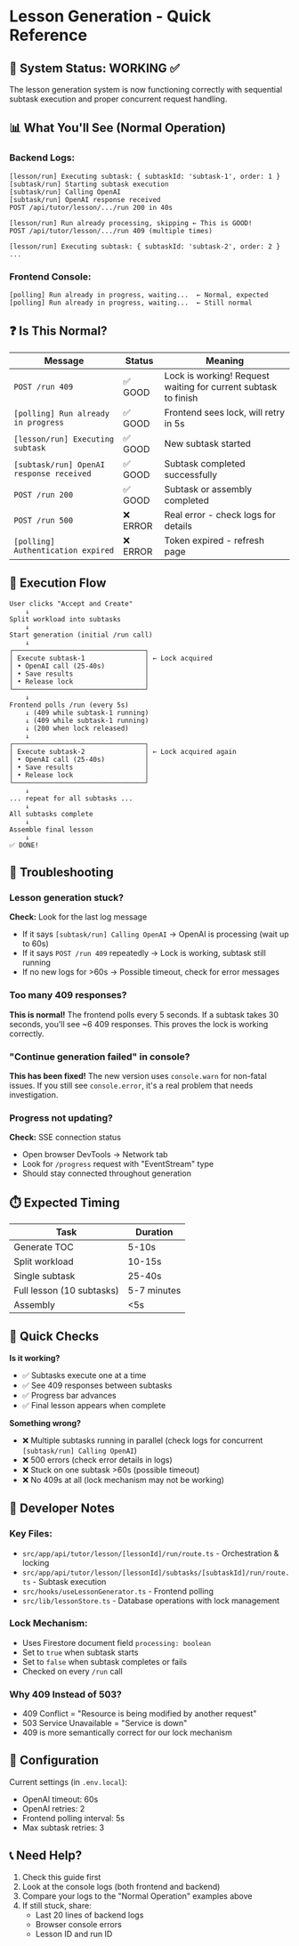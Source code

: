 # Lesson Generation - Quick Reference

## 🚀 System Status: WORKING ✅

The lesson generation system is now functioning correctly with sequential subtask execution and proper concurrent request handling.

## 📊 What You'll See (Normal Operation)

### Backend Logs:
```
[lesson/run] Executing subtask: { subtaskId: 'subtask-1', order: 1 }
[subtask/run] Starting subtask execution
[subtask/run] Calling OpenAI
[subtask/run] OpenAI response received
POST /api/tutor/lesson/.../run 200 in 40s

[lesson/run] Run already processing, skipping ← This is GOOD!
POST /api/tutor/lesson/.../run 409 (multiple times)

[lesson/run] Executing subtask: { subtaskId: 'subtask-2', order: 2 }
...
```

### Frontend Console:
```
[polling] Run already in progress, waiting...  ← Normal, expected
[polling] Run already in progress, waiting...  ← Still normal
```

## ❓ Is This Normal?

| Message | Status | Meaning |
|---------|--------|---------|
| `POST /run 409` | ✅ GOOD | Lock is working! Request waiting for current subtask to finish |
| `[polling] Run already in progress` | ✅ GOOD | Frontend sees lock, will retry in 5s |
| `[lesson/run] Executing subtask` | ✅ GOOD | New subtask started |
| `[subtask/run] OpenAI response received` | ✅ GOOD | Subtask completed successfully |
| `POST /run 200` | ✅ GOOD | Subtask or assembly completed |
| `POST /run 500` | ❌ ERROR | Real error - check logs for details |
| `[polling] Authentication expired` | ❌ ERROR | Token expired - refresh page |

## 🔄 Execution Flow

```
User clicks "Accept and Create"
    ↓
Split workload into subtasks
    ↓
Start generation (initial /run call)
    ↓
┌─────────────────────────────────┐
│ Execute subtask-1               │ ← Lock acquired
│ • OpenAI call (25-40s)          │
│ • Save results                  │
│ • Release lock                  │
└─────────────────────────────────┘
    ↓
Frontend polls /run (every 5s)
    ↓ (409 while subtask-1 running)
    ↓ (409 while subtask-1 running)
    ↓ (200 when lock released)
    ↓
┌─────────────────────────────────┐
│ Execute subtask-2               │ ← Lock acquired again
│ • OpenAI call (25-40s)          │
│ • Save results                  │
│ • Release lock                  │
└─────────────────────────────────┘
    ↓
... repeat for all subtasks ...
    ↓
All subtasks complete
    ↓
Assemble final lesson
    ↓
✅ DONE!
```

## 🐛 Troubleshooting

### Lesson generation stuck?
**Check:** Look for the last log message
- If it says `[subtask/run] Calling OpenAI` → OpenAI is processing (wait up to 60s)
- If it says `POST /run 409` repeatedly → Lock is working, subtask still running
- If no new logs for >60s → Possible timeout, check for error messages

### Too many 409 responses?
**This is normal!** The frontend polls every 5 seconds. If a subtask takes 30 seconds, you'll see ~6 409 responses. This proves the lock is working correctly.

### "Continue generation failed" in console?
**This has been fixed!** The new version uses `console.warn` for non-fatal issues. If you still see `console.error`, it's a real problem that needs investigation.

### Progress not updating?
**Check:** SSE connection status
- Open browser DevTools → Network tab
- Look for `/progress` request with "EventStream" type
- Should stay connected throughout generation

## ⏱️ Expected Timing

| Task | Duration |
|------|----------|
| Generate TOC | 5-10s |
| Split workload | 10-15s |
| Single subtask | 25-40s |
| Full lesson (10 subtasks) | 5-7 minutes |
| Assembly | <5s |

## 🎯 Quick Checks

**Is it working?**
- ✅ Subtasks execute one at a time
- ✅ See 409 responses between subtasks
- ✅ Progress bar advances
- ✅ Final lesson appears when complete

**Something wrong?**
- ❌ Multiple subtasks running in parallel (check logs for concurrent `[subtask/run] Calling OpenAI`)
- ❌ 500 errors (check error details in logs)
- ❌ Stuck on one subtask >60s (possible timeout)
- ❌ No 409s at all (lock mechanism may not be working)

## 📝 Developer Notes

### Key Files:
- `src/app/api/tutor/lesson/[lessonId]/run/route.ts` - Orchestration & locking
- `src/app/api/tutor/lesson/[lessonId]/subtasks/[subtaskId]/run/route.ts` - Subtask execution
- `src/hooks/useLessonGenerator.ts` - Frontend polling
- `src/lib/lessonStore.ts` - Database operations with lock management

### Lock Mechanism:
- Uses Firestore document field `processing: boolean`
- Set to `true` when subtask starts
- Set to `false` when subtask completes or fails
- Checked on every `/run` call

### Why 409 Instead of 503?
- 409 Conflict = "Resource is being modified by another request"
- 503 Service Unavailable = "Service is down"
- 409 is more semantically correct for our lock mechanism

## 🔧 Configuration

Current settings (in `.env.local`):
- OpenAI timeout: 60s
- OpenAI retries: 2
- Frontend polling interval: 5s
- Max subtask retries: 3

## 📞 Need Help?

1. Check this guide first
2. Look at the console logs (both frontend and backend)
3. Compare your logs to the "Normal Operation" examples above
4. If still stuck, share:
   - Last 20 lines of backend logs
   - Browser console errors
   - Lesson ID and run ID
